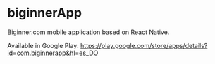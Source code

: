# biginnerApp
Biginner.com mobile application based on React Native.

Available in Google Play:
https://play.google.com/store/apps/details?id=com.biginnerapp&hl=es_DO
